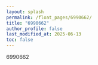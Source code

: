 ```yaml
---
layout: splash
permalink: /float_pages/6990662/
title: "6990662"
author_profile: false
last_modified_at: 2025-06-13
toc: false
---
```

 
6990662
